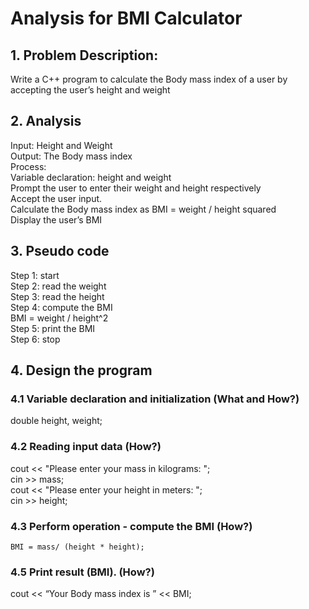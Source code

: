 # Analysis for BMI Calculator

## 1. Problem Description: 

Write a C++ program to calculate the Body mass index of a user by accepting the user’s height and weight

## 2. **Analysis**
Input: Height and Weight </br>
Output: The Body mass index</br>
Process: </br>
Variable declaration: height and weight</br>
Prompt the user to enter their weight and height respectively</br>
Accept the user input.</br>
Calculate the Body mass index as BMI = weight / height squared</br>
Display the user’s BMI</br>
  ## 3. Pseudo code
Step 1: start </br>
Step 2: read the weight</br>
Step 3: read the height</br>
Step 4: compute the BMI </br>
BMI = weight / height^2</br>
Step 5: print the BMI</br>
Step 6: stop</br>

  ## 4. Design the program
### 4.1 Variable declaration and initialization (What and How?)
double height, weight;</br>
### 4.2 Reading input data (How?)
cout << "Please enter your mass in kilograms: ";</br>
    cin >> mass;</br>
    cout << "Please enter your height in meters: ";</br>
     cin >> height;</br>
### 4.3 Perform operation - compute the BMI (How?)
	BMI = mass/ (height * height);
### 4.5 Print result (BMI). (How?)
cout << “Your Body mass index is ” << BMI;
